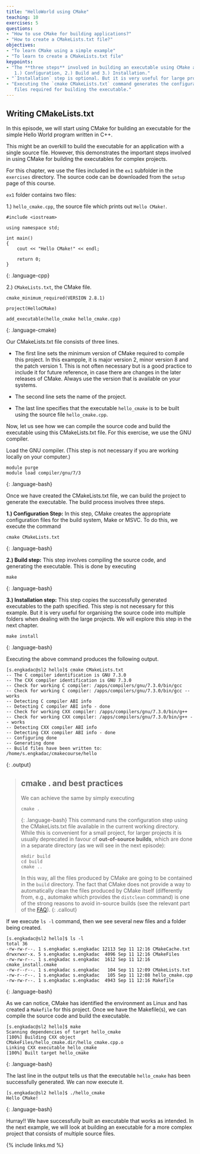 ```yaml
---
title: "HelloWorld using CMake"
teaching: 10
exercises: 5
questions:
- "How to use CMake for building applications?"
- "How to create a CMakeLists.txt file?"
objectives:
- "To learn CMake using a simple example"
- "To learn to create a CMakeLists.txt file"
keypoints:
- "The **three steps** involved in building an executable using CMake are:
   1.) Configuration, 2.) Build and 3.) Installation."
- "`Installation` step is optional. But it is very useful for large projects."
- "Executing the `cmake CMakeLists.txt` command generates the configuration
   files required for building the executable."
---
```


## Writing CMakeLists.txt
In this episode, we will start using CMake for building an executable
for the simple Hello World program written in C++.

This might be an overkill to build the executable for an application 
with a single source file. However, this demonstrates the important steps
involved in using CMake for building the executables for complex projects.

For this chapter, we use the files included in the `ex1` subfolder in the
`exercises` directory. The source code can be downloaded from the
`setup` page of this course.

`ex1` folder contains two files:

1.) `hello_cmake.cpp`, the source file which prints out `Hello CMake!`.

~~~
#include <iostream>

using namespace std;

int main()
{
	cout << "Hello CMake!" << endl;

    return 0;
}
~~~
{: .language-cpp}

2.) `CMakeLists.txt`, the CMake file.

~~~
cmake_minimum_required(VERSION 2.8.1)

project(HelloCMake)

add_executable(hello_cmake hello_cmake.cpp)
~~~
{: .language-cmake}

Our CMakeLists.txt file consists of three lines.
* The first line sets the minimum version of CMake required 
  to compile this project. In this exampple, it is major 
  version 2, minor version 8 and the patch version 1.
  This is not often necessary but is a good practice to include 
  it for future reference, in case there are changes in
  the later releases of CMake.
  Always use the version that is available on your systems.

* The second line sets the name of the project.

* The last line specifies that the executable `hello_cmake` is to
  be built using the source file `hello_cmake.cpp`.

Now, let us see how we can compile the source code and build the executable
using this CMakeLists.txt file. For this exercise, we use the GNU compiler.

Load the GNU compiler. (This step is not necessary if you are working locally
on your computer.)
~~~
module purge
module load compiler/gnu/7/3
~~~
{: .language-bash}


Once we have created the CMakeLists.txt file, we can build the
project to generate the executable. The build process involves
three steps.

**1.) Configuration Step:** In this step, CMake creates the appropriate
configuration files for the build system, Make or MSVC. To do this,
we execute the command
~~~
cmake CMakeLists.txt
~~~
{: .language-bash}


**2.) Build step:** This step involves compiling the source code,
and generating the executable. This is done by executing
~~~
make
~~~
{: .language-bash}

**3.) Installation step:** This step copies the successfully generated
executables to the path specified. This step is not necessary for this
example. But it is very useful for organising the source code into multiple
folders when dealing with the large projects. We will explore this step
in the next chapter.
~~~
make install
~~~
{: .language-bash}



Executing the above command produces the following output.
~~~
[s.engkadac@sl2 hello]$ cmake CMakeLists.txt 
-- The C compiler identification is GNU 7.3.0
-- The CXX compiler identification is GNU 7.3.0
-- Check for working C compiler: /apps/compilers/gnu/7.3.0/bin/gcc
-- Check for working C compiler: /apps/compilers/gnu/7.3.0/bin/gcc -- works
-- Detecting C compiler ABI info
-- Detecting C compiler ABI info - done
-- Check for working CXX compiler: /apps/compilers/gnu/7.3.0/bin/g++
-- Check for working CXX compiler: /apps/compilers/gnu/7.3.0/bin/g++ -- works
-- Detecting CXX compiler ABI info
-- Detecting CXX compiler ABI info - done
-- Configuring done
-- Generating done
-- Build files have been written to: /home/s.engkadac/cmakecourse/hello
~~~
{: .output}


> ## cmake . and best practices
> We can achieve the same by simply executing
> ~~~
> cmake .
> ~~~
> {: .language-bash}
> This command runs the configuration step using the CMakeLists.txt 
> file available in the current working directory. While this is convenient for 
> a small project, for larger projects it is usually deprecated in favour of
> **out-of-source builds**, which are done in a separate directory (as we will see 
> in the next episode):
> ~~~
> mkdir build
> cd build
> cmake ..
> ~~~
> In this way, all the files produced by CMake are going to be contained in
> the `build` directory. The fact that CMake does not provide a way to
> automatically clean the files produced by CMake itself (differently from,
> e.g., automake which provides the `distclean` command) is one of the strong 
> reasons to avoid in-source builds (see the relevant part of the
> [FAQ](https://gitlab.kitware.com/cmake/community/wikis/FAQ#out-of-source-build-trees)).
{: .callout}


If we execute `ls -l` command, then we see several new files
and a folder being created.
~~~
[s.engkadac@sl2 hello]$ ls -l
total 36
-rw-rw-r--. 1 s.engkadac s.engkadac 12113 Sep 11 12:16 CMakeCache.txt
drwxrwxr-x. 5 s.engkadac s.engkadac  4096 Sep 11 12:16 CMakeFiles
-rw-rw-r--. 1 s.engkadac s.engkadac  1612 Sep 11 12:16 cmake_install.cmake
-rw-r--r--. 1 s.engkadac s.engkadac   104 Sep 11 12:09 CMakeLists.txt
-rw-r--r--. 1 s.engkadac s.engkadac   105 Sep 11 12:08 hello_cmake.cpp
-rw-rw-r--. 1 s.engkadac s.engkadac  4943 Sep 11 12:16 Makefile
~~~
{: .language-bash}

As we can notice, CMake has identified the environment as Linux and 
has created a `Makefile` for this project. Once we have the Makefile(s),
we can compile the source code and build the executable.
~~~
[s.engkadac@sl2 hello]$ make
Scanning dependencies of target hello_cmake
[100%] Building CXX object CMakeFiles/hello_cmake.dir/hello_cmake.cpp.o
Linking CXX executable hello_cmake
[100%] Built target hello_cmake
~~~
{: .language-bash}

The last line in the output tells us that the executable `hello_cmake` has been
successfully generated. We can now execute it.
~~~
[s.engkadac@sl2 hello]$ ./hello_cmake 
Hello CMake!
~~~
{: .language-bash}


Hurray!! We have successfully built an executable that works as intended.
In the next example, we will look at building an executable for a more 
complex project that consists of multiple source files.



{% include links.md %}

